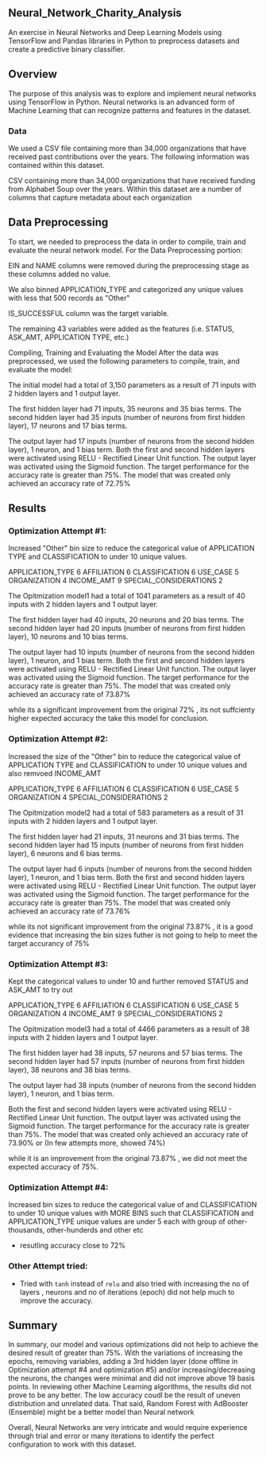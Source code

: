 ## Neural_Network_Charity_Analysis
An exercise in Neural Networks and Deep Learning Models using TensorFlow and Pandas libraries in Python to preprocess datasets and create a predictive binary classifier.

## Overview
The purpose of this analysis was to explore and implement neural networks using TensorFlow in Python. Neural networks is an advanced form of Machine Learning that can recognize patterns and features in the dataset. 


### Data
We used a CSV file containing more than 34,000 organizations that have received past contributions over the years. The following information was contained within this dataset.

CSV containing more than 34,000 organizations that have received funding from Alphabet Soup over the years. Within this dataset are a number of columns that capture metadata about each organization


## Data Preprocessing

To start, we needed to preprocess the data in order to compile, train and evaluate the neural network model. For the Data Preprocessing portion:

EIN and NAME columns were removed during the preprocessing stage as these columns added no value.

We also binned APPLICATION_TYPE and categorized any unique values with less that 500 records as "Other"

IS_SUCCESSFUL column was the target variable.

The remaining 43 variables were added as the features (i.e. STATUS, ASK_AMT, APPLICATION TYPE, etc.)

Compiling, Training and Evaluating the Model
After the data was preprocessed, we used the following parameters to compile, train, and evaluate the model:

The initial model had a total of 3,150 parameters as a result of 71 inputs with 2 hidden layers and 1 output layer.

The first hidden layer had 71 inputs, 35 neurons and 35 bias terms.
The second hidden layer had 35 inputs (number of neurons from first hidden layer), 17 neurons and 17 bias terms.

The output layer had 17 inputs (number of neurons from the second hidden layer), 1 neuron, and 1 bias term.
Both the first and second hidden layers were activated using RELU - Rectified Linear Unit function. The output layer was activated using the Sigmoid function.
The target performance for the accuracy rate is greater than 75%. The model that was created only achieved an accuracy rate of 72.75%


## Results

### Optimization Attempt #1:

Increased "Other" bin size to reduce the categorical value of APPLICATION TYPE
and CLASSIFICATION to under 10 unique values.

APPLICATION_TYPE          6
AFFILIATION               6
CLASSIFICATION            6
USE_CASE                  5
ORGANIZATION              4
INCOME_AMT                9
SPECIAL_CONSIDERATIONS    2

The Opitmization model1 had a total of 1041 parameters as a result of 40 inputs with 2 hidden layers and 1 output layer.

The first hidden layer had 40 inputs, 20 neurons and 20 bias terms.
The second hidden layer had 20 inputs (number of neurons from first hidden layer), 10 neurons and 10 bias terms.

The output layer had 10 inputs (number of neurons from the second hidden layer), 1 neuron, and 1 bias term.
Both the first and second hidden layers were activated using RELU - Rectified Linear Unit function. The output layer was activated using the Sigmoid function.
The target performance for the accuracy rate is greater than 75%. The model that was created only achieved an accuracy rate of 73.87%

while its a significant improvement from the original 72% , its not suffcienty 
higher expected accuracy the take this model for conclusion.


### Optimization Attempt #2:
Increased the size of the "Other" bin to reduce the categorical value of 
APPLICATION TYPE and CLASSIFICATION to under 10 unique values and 
also remvoed INCOME_AMT

APPLICATION_TYPE          6
AFFILIATION               6
CLASSIFICATION            6
USE_CASE                  5
ORGANIZATION              4
SPECIAL_CONSIDERATIONS    2

The Opitmization model2 had a total of 583 parameters as a result of 31 inputs with 2 hidden layers and 1 output layer.

The first hidden layer had 21 inputs, 31 neurons and 31 bias terms.
The second hidden layer had 15 inputs (number of neurons from first hidden layer), 6 neurons and 6 bias terms.

The output layer had 6 inputs (number of neurons from the second hidden layer), 1 neuron, and 1 bias term.
Both the first and second hidden layers were activated using RELU - Rectified Linear Unit function. The output layer was activated using the Sigmoid function.
The target performance for the accuracy rate is greater than 75%. The model that was created only achieved an accuracy rate of 73.76%


while its not significant improvement from the original 73.87% , it is a 
good evidence that increasing the bin sizes futher is not going to help
to meet the target accurancy of 75%

### Optimization Attempt #3:
Kept the categorical values to under 10
and further removed STATUS and ASK_AMT to try out

APPLICATION_TYPE          6
AFFILIATION               6
CLASSIFICATION            6
USE_CASE                  5
ORGANIZATION              4
INCOME_AMT                9
SPECIAL_CONSIDERATIONS    2

The Opitmization model3 had a total of 4466 parameters as a result of 38 inputs with 2 hidden layers and 1 output layer.

The first hidden layer had 38 inputs, 57 neurons and 57 bias terms.
The second hidden layer had 57 inputs (number of neurons from first hidden layer), 38 neurons and 38 bias terms.

The output layer had 38 inputs (number of neurons from the second hidden layer), 1 neuron, and 1 bias term.

Both the first and second hidden layers were activated using RELU - Rectified Linear Unit function. The output layer was activated using the Sigmoid function.
The target performance for the accuracy rate is greater than 75%. The model that was created only achieved an accuracy rate of 73.90% or (In few attempts more, showed 74%)


while it is an improvement from the original 73.87% , we did not meet
the expected accuracy of 75%.

### Optimization Attempt #4:
Increased bin sizes to reduce the categorical value of
and CLASSIFICATION to under 10 unique values with MORE BINS
such that CLASSIFICATION and APPLICATION_TYPE unique values are under 5 each with 
group of other-thousands, other-hunderds and other etc
  - resutling accuracy close to 72%

### Other Attempt tried:
- Tried with `tanh` instead of `relu` and also tried with 
increasing the no of layers , neurons and no of iterations (epoch)
did not help much to improve the accuracy.
 
## Summary
In summary, our model and various optimizations did not help to achieve the desired result of greater than 75%. With the variations of increasing the epochs, removing variables, adding a 3rd hidden layer (done offline in Optimization attempt #4 and optimization #5) and/or increasing/decreasing the neurons, the changes were minimal and did not improve above 19 basis points. In reviewing other Machine Learning algorithms, the results did not prove to be any better. The low accuracy coudl be the result of uneven distribution and unrelated data. That said, Random Forest with AdBooster (Ensemble) might be a better model than Neural network

Overall, Neural Networks are very intricate and would require experience through trial and error or many iterations to identify the perfect configuration to work with this dataset.
